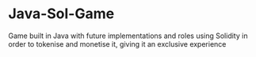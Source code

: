 # Java-Sol-Game
Game built in Java with future implementations and roles using Solidity in order to tokenise and monetise it, giving it an exclusive experience
